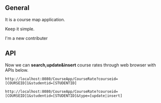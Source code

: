 ## General
It is a course map application.

Keep it simple.

I'm a new contributer

## API
Now we can **search,update&insert** course rates through web browser with APIs below.

	http://localhost:8080/CourseApp/CourseRate?courseid=[COURSEID]1&studentid=[STUDENTID]

	http://localhost:8080/CourseApp/CourseRate?courseid=[COURSEID]1&studentid=[STUDENTID]&type=[update|insert]